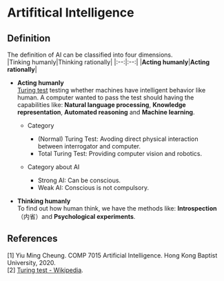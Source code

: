 # Artifitical Intelligence

## Definition
The definition of AI can be classified into four dimensions.  
|Tinking humanly|Thinking rationally|
|:--:|:--:|
|<span style="font-weight:bold">Acting humanly</span>|<span  style="font-weight:bold">Acting rationally</span>|

+ **Acting humanly**  
  [Turing test](/hello-world/computing-machinery-and-intelligence) testing whether machines have intelligent behavior like human. A computer wanted to pass the test should having the capabilities like: **Natural language processing**, **Knowledge representation**, **Automated reasoning** and **Machine learning**.  
  
  + Category  
    + (Normal) Turing Test: Avoding direct physical interaction between interrogator and computer.  
    + Total Turing Test: Providing computer vision and robotics.

  + Category about AI  
    + Strong AI: Can be conscious.  
    + Weak AI: Conscious is not compulsory.  

+ **Thinking humanly**  
  To find out how human think, we have the methods like: **Introspection**（内省）and **Psychological experiments**.
  

## References
[1] Yiu Ming Cheung. COMP 7015 Artificial Intelligence. Hong Kong Baptist University, 2020.   
[2] [Turing test - Wikipedia](https://en.wikipedia.org/wiki/Turing_test).